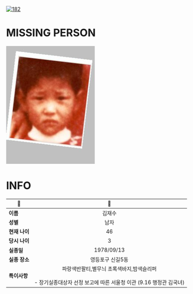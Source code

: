 [![182](https://img.shields.io/badge/%EC%8B%A4%EC%A2%85%EC%8B%A0%EA%B3%A0%EB%8A%94%20%EA%B5%AD%EB%B2%88%EC%97%86%EC%9D%B4-182-blue)](http://safe182.go.kr/index.do)

# MISSING PERSON

<img src="./missing_person.jpg">

# INFO

|🔑|💎|
|--|:--:|
|**이름**|김재수|
|**성별**|남자|
|**현재 나이**|46|
|**당시 나이**|3|
|**실종일**|1978/09/13|
|**실종 장소**|영등포구 신길5동|
|**특이사항**|파랑색반팔티,별무늬 초록색바지,밤색슬리퍼</br></br>- 장기실종대상자 선정 보고에 따른 서울청 이관 (9.16 행정관 김국녀)|
